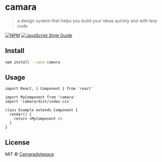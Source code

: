 # camara

> a design system that helps you build your ideas quickly and with less code

[![NPM](https://img.shields.io/npm/v/camara.svg)](https://www.npmjs.com/package/camara) [![JavaScript Style Guide](https://img.shields.io/badge/code_style-standard-brightgreen.svg)](https://standardjs.com)

## Install

```bash
npm install --save camara
```

## Usage

```tsx
import React, { Component } from 'react'

import MyComponent from 'camara'
import 'camara/dist/index.css'

class Example extends Component {
  render() {
    return <MyComponent />
  }
}
```

## License

MIT © [Camaradotspace](https://github.com/Camaradotspace)
